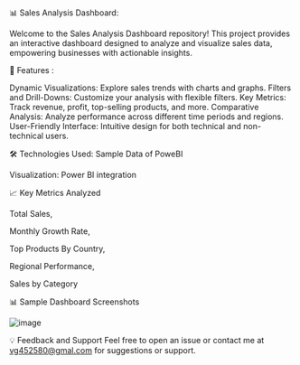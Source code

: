 📊 Sales Analysis Dashboard: 

Welcome to the Sales Analysis Dashboard repository! This project provides an interactive dashboard designed to analyze and visualize sales data, empowering businesses with actionable insights.

🚀 Features :

Dynamic Visualizations: Explore sales trends with charts and graphs.
Filters and Drill-Downs: Customize your analysis with flexible filters.
Key Metrics: Track revenue, profit, top-selling products, and more.
Comparative Analysis: Analyze performance across different time periods and regions.
User-Friendly Interface: Intuitive design for both technical and non-technical users.


🛠️ Technologies Used:
Sample Data of PoweBI

Visualization: Power BI integration


📈 Key Metrics Analyzed

Total Sales,

Monthly Growth Rate,

Top Products By Country,

Regional Performance,

Sales by Category


📊 Sample Dashboard Screenshots

![image](https://github.com/user-attachments/assets/a56a57b4-0ad4-40e0-81ab-3e294b049f2b)

💡 Feedback and Support
Feel free to open an issue or contact me at vg452580@gmal.com for suggestions or support.

